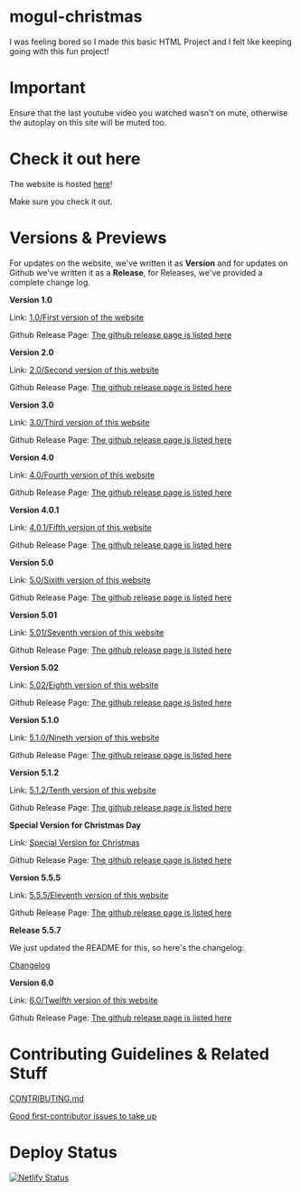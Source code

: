 # mogul-christmas

I was feeling bored so I made this basic HTML Project and I felt like keeping going with this fun project!

# Important 
Ensure that the last youtube video you watched wasn't on mute, otherwise the autoplay on this site will be muted too. 

# Check it out here
The website is hosted [here](https://kendalldoescoding.gq/mogulchristmas)! 

Make sure you check it out.

# Versions & Previews
For updates on the website, we've written it as **Version** and for updates on Github we've written it as a **Release**, for Releases, we've provided a complete change log.

**Version 1.0**

Link: [1.0/First version of the website](https://mogulchristmas.kendalldoescoding.gq/version1)

Github Release Page: [The github release page is listed here](https://mogulchristmas.kendalldoescoding.gq/firstrelease)


**Version 2.0**

Link: [2.0/Second version of this website](https://mogulchristmas.kendalldoescoding.gq/version2)

Github Release Page: [The github release page is listed here](https://mogulchristmas.kendalldoescoding.gq/secondrelease)

**Version 3.0**

Link: [3.0/Third version of this website](https://mogulchristmas.kendalldoescoding.gq/version3)

Github Release Page: [The github release page is listed here](https://mogulchristmas.kendalldoescoding.gq/thirdrelease)

**Version 4.0**

Link: [4.0/Fourth version of this website](https://mogulchristmas.kendalldoescoding.gq/version4)

Github Release Page: [The github release page is listed here](https://mogulchristmas.kendalldoescoding.gq/fourthrelease)


**Version 4.0.1**

Link: [4.0.1/Fifth version of this website](https://mogulchristmas.kendalldoescoding.gq/version4.0.1)

Github Release Page: [The github release page is listed here](https://mogulchristmas.kendalldoescoding.gq/fourpointonerelease)

**Version 5.0**

Link: [5.0/Sixith version of this website](https://mogulchristmas.kendalldoescoding.gq/version5)

Github Release Page: [The github release page is listed here](https://mogulchristmas.kendalldoescoding.gq/fifithrelease)

**Version 5.01**

Link: [5.01/Seventh version of this website](https://mogulchristmas.kendalldoescoding.gq/version5.01)

Github Release Page: [The github release page is listed here](https://mogulchristmas.kendalldoescoding.gq/fivepointzeroonerelease)

**Version 5.02**

Link: [5.02/Eighth version of this website](https://mogulchristmas.kendalldoescoding.gq/version5.02)

Github Release Page: [The github release page is listed here](https://mogulchristmas.kendalldoescoding.gq/fivepointzerotworelease)

**Version 5.1.0**

Link: [5.1.0/Nineth version of this website](https://mogulchristmas.kendalldoescoding.gq/version5.1.0)

Github Release Page: [The github release page is listed here](https://mogulchristmas.kendalldoescoding.gq/fivepointonepointzero)

**Version 5.1.2**

Link: [5.1.2/Tenth version of this website](https://mogulchristmas.kendalldoescoding.gq/version5.1.2)

Github Release Page: [The github release page is listed here](https://mogulchristmas.kendalldoescoding.gq/fivepointonepointtwo)

**Special Version for Christmas Day**

Link: [Special Version for Christmas](https://mogulchristmas.kendalldoescoding.gq/christmasday)

Github Release Page: [The github release page is listed here](https://mogulchristmas.kendalldoescoding.gq/christmasdaytag)

**Version 5.5.5**

Link: [5.5.5/Eleventh version of this website](https://mogulchristmas.kendalldoescoding.gq/version5.5.5)

Github Release Page: [The github release page is listed here](https://mogulchristmas.kendalldoescoding.gq/fivepointficepointfive)

**Release 5.5.7**

We just updated the README for this, so here's the changelog:

[Changelog](https://github.com/KendallDoesCoding/mogul-christmas/compare/5.5.5...5.5.7)

**Version 6.0**

Link: [6.0/Twelfth version of this website](https://mogulchristmas.kendalldoescoding.gq/version6.0)

Github Release Page: [The github release page is listed here](https://mogulchristmas.kendalldoescoding.gq/sixpointzero)

# Contributing Guidelines & Related Stuff
[CONTRIBUTING.md](./.github/CONTRIBUTING.md)

[Good first-contributor issues to take up](https://github.com/KendallDoesCoding/mogul-christmas/contribute)


# Deploy Status
[![Netlify Status](https://api.netlify.com/api/v1/badges/c9a61158-0ccb-489e-ba45-85eafcf4bc3b/deploy-status)](https://app.netlify.com/sites/mogulchristmas/deploys)









